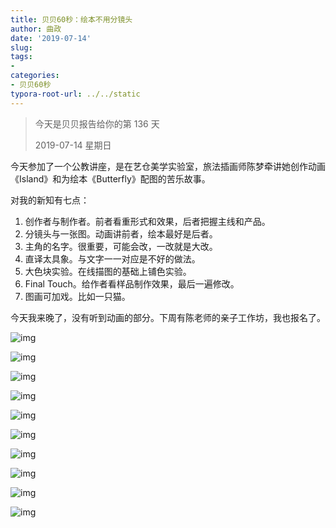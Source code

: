 ```yaml
---
title: 贝贝60秒：绘本不用分镜头
author: 曲政
date: '2019-07-14'
slug: 
tags:
- 
categories:
- 贝贝60秒
typora-root-url: ../../static
---
```


>   今天是贝贝报告给你的第 136 天
>
>   2019-07-14 星期日

今天参加了一个公教讲座，是在艺仓美学实验室，旅法插画师陈梦牵讲她创作动画《Island》和为绘本《Butterfly》配图的苦乐故事。

对我的新知有七点：

1.  创作者与制作者。前者看重形式和效果，后者把握主线和产品。
2.  分镜头与一张图。动画讲前者，绘本最好是后者。
3.  主角的名字。很重要，可能会改，一改就是大改。
4.  直译太具象。与文字一一对应是不好的做法。
5.  大色块实验。在线描图的基础上铺色实验。
6.  Final Touch。给作者看样品制作效果，最后一遍修改。
7.  图画可加戏。比如一只猫。

今天我来晚了，没有听到动画的部分。下周有陈老师的亲子工作坊，我也报名了。

![img](/images/2019-07-14-%E8%B4%9D%E8%B4%9D60%E7%A7%92%EF%BC%9A%E7%BB%98%E6%9C%AC%E4%B8%8D%E7%94%A8%E5%88%86%E9%95%9C%E5%A4%B4/640-20200416101056994.jpeg)

![img](/images/2019-07-14-%E8%B4%9D%E8%B4%9D60%E7%A7%92%EF%BC%9A%E7%BB%98%E6%9C%AC%E4%B8%8D%E7%94%A8%E5%88%86%E9%95%9C%E5%A4%B4/640-20200416101056938.jpeg)

![img](/images/2019-07-14-%E8%B4%9D%E8%B4%9D60%E7%A7%92%EF%BC%9A%E7%BB%98%E6%9C%AC%E4%B8%8D%E7%94%A8%E5%88%86%E9%95%9C%E5%A4%B4/640-20200416101056935.jpeg)

![img](/images/2019-07-14-%E8%B4%9D%E8%B4%9D60%E7%A7%92%EF%BC%9A%E7%BB%98%E6%9C%AC%E4%B8%8D%E7%94%A8%E5%88%86%E9%95%9C%E5%A4%B4/640-20200416101056993.jpeg)

![img](/images/2019-07-14-%E8%B4%9D%E8%B4%9D60%E7%A7%92%EF%BC%9A%E7%BB%98%E6%9C%AC%E4%B8%8D%E7%94%A8%E5%88%86%E9%95%9C%E5%A4%B4/640-20200416101057035.jpeg)

![img](/images/2019-07-14-%E8%B4%9D%E8%B4%9D60%E7%A7%92%EF%BC%9A%E7%BB%98%E6%9C%AC%E4%B8%8D%E7%94%A8%E5%88%86%E9%95%9C%E5%A4%B4/640-20200416101056979.jpeg)

![img](/images/2019-07-14-%E8%B4%9D%E8%B4%9D60%E7%A7%92%EF%BC%9A%E7%BB%98%E6%9C%AC%E4%B8%8D%E7%94%A8%E5%88%86%E9%95%9C%E5%A4%B4/640-20200416101057119.jpeg)

![img](/images/2019-07-14-%E8%B4%9D%E8%B4%9D60%E7%A7%92%EF%BC%9A%E7%BB%98%E6%9C%AC%E4%B8%8D%E7%94%A8%E5%88%86%E9%95%9C%E5%A4%B4/640-20200416101057042.jpeg)

![img](/images/2019-07-14-%E8%B4%9D%E8%B4%9D60%E7%A7%92%EF%BC%9A%E7%BB%98%E6%9C%AC%E4%B8%8D%E7%94%A8%E5%88%86%E9%95%9C%E5%A4%B4/640-20200416101056991.jpeg)

![img](/images/2019-07-14-%E8%B4%9D%E8%B4%9D60%E7%A7%92%EF%BC%9A%E7%BB%98%E6%9C%AC%E4%B8%8D%E7%94%A8%E5%88%86%E9%95%9C%E5%A4%B4/640-20200416101057030.jpeg)